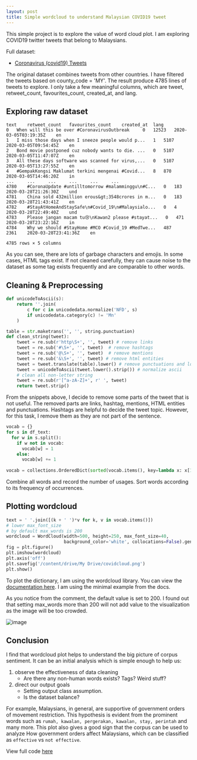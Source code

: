 ```yaml
---
layout: post
title: Simple wordcloud to understand Malaysian COVID19 tweet
---
```

This simple project is to explore the value of word cloud plot. I am exploring COVID19 twitter tweets that belong to Malaysians.

Full dataset:
- [Coronavirus (covid19) Tweets](https://www.kaggle.com/smid80/coronavirus-covid19-tweets)

The original dataset combines tweets from other countries. I have filtered the tweets based on county_code = 'MY'. The result produce 4785 lines of tweets to explore. I only take a few meaningful columns, which are tweet, retweet_count, favourites_count, created_at, and lang.

## Exploring raw dataset
```
text 	retweet_count 	favourites_count 	created_at 	lang
0 	When will this be over #CoronavirusOutbreak 	0 	12523 	2020-03-05T03:19:35Z 	en
1 	I miss those days when I sneeze people would p... 	1 	5107 	2020-03-05T09:54:45Z 	en
2 	Bond movie postponed cuz nobody wants to die. ... 	0 	5107 	2020-03-05T11:47:07Z 	en
3 	All these days software was scanned for virus,... 	0 	5107 	2020-03-05T13:27:55Z 	en
4 	#GempakKongsi Maklumat terkini mengenai #Covid... 	8 	870 	2020-03-05T14:46:20Z 	in
... 	... 	... 	... 	... 	...
4780 	#CoronaUpdate #untilltomorrow #malamminggu\n#C... 	0 	183 	2020-03-28T21:26:30Z 	und
4781 	China sold 432million erous&gt;3548crores in m... 	0 	183 	2020-03-28T21:43:41Z 	en
4782 	#StayAtHomeAndStaySafe\n#Covid_19\n#Malaysialo... 	0 	4 	2020-03-28T22:49:40Z 	und
4783 	Please jangan macam tu😢\nKawan2 please #stayat... 	0 	471 	2020-03-28T23:22:16Z 	in
4784 	Why we should #StayHome #MCO #Covid_19 #MedTwe... 	487 	2361 	2020-03-28T23:41:36Z 	en

4785 rows × 5 columns
```
As you can see, there are lots of garbage characters and emojis. In some cases, HTML tags exist. If not cleaned carefully, they can cause noise to the dataset as some tag exists frequently and are comparable to other words.

## Cleaning & Preprocessing

```python
def unicodeToAscii(s):
    return ''.join(
        c for c in unicodedata.normalize('NFD', s)
        if unicodedata.category(c) != 'Mn'
    )

table = str.maketrans('', '', string.punctuation)
def clean_string(tweet):
    tweet = re.sub(r'http\S+', '', tweet) # remove links
    tweet = re.sub('#\S+', '', tweet)  # remove hashtags
    tweet = re.sub('@\S+', '', tweet)  # remove mentions
    tweet = re.sub('&\S+', '', tweet) # remove html entities
    tweet = tweet.translate(table).lower() # remove punctuations and lower all letters
    tweet = unicodeToAscii(tweet.lower().strip()) # normalize ascii
    # clean all non-letter string
    tweet = re.sub(r'[^a-zA-Z]+', r' ', tweet)
    return tweet.strip()
```
From the snippets above, I decide to remove some parts of the tweet that is not useful. The removed parts are links, hashtag, mentions, HTML entities and punctuations. Hashtags are helpful to decide the tweet topic. However, for this task, I remove them as they are not part of the sentence.

```python
vocab = {}
for s in df_text:
  for w in s.split():
    if w not in vocab:
      vocab[w] = 1
    else:
      vocab[w] += 1
      
vocab = collections.OrderedDict(sorted(vocab.items(), key=lambda x: x[1], reverse=True))
```
Combine all words and record the number of usages. Sort words according to its frequency of occurrences.

## Plotting wordcloud

```python
text = ' '.join([(k + ' ')*v for k, v in vocab.items()])
# lower max_font_size
# by default max_words is 200
wordcloud = WordCloud(width=500, height=250, max_font_size=40,
                      background_color='white', collocations=False).generate(text)
fig = plt.figure()
plt.imshow(wordcloud)
plt.axis('off')
plt.savefig('/content/drive/My Drive/covidcloud.png')
plt.show()
```
To plot the dictionary, I am using the wordcloud library. You can view the [documentation here](http://amueller.github.io/word_cloud/). I am using the minimal example from the docs.

As you notice from the comment, the default value is set to 200. I found out that setting max_words more than 200 will not add value to the visualization as the image will be too crowded.

![image](https://github.com/devennn/mysite/blob/master/images/covidcloud.png)

## Conclusion


I find that wordcloud plot helps to understand the big picture of corpus sentiment. It can be an initial analysis which is simple enough to help us:

1) observe the effectiveness of data cleaning
    - Are there any non-human words exists? Tags? Weird stuff?
2) direct our output goals 
    - Setting output class assumption.
    - Is the dataset balance?

For example, Malaysians, in general, are supportive of government orders of movement restriction. This hypothesis is evident from the prominent words such as ```rumah, kawalan, pergerakan, kawalan, stay, perintah``` and many more. This plot also gives a good sign that the corpus can be used to analyze How government orders affect Malaysians, which can be classified as ```effective``` vs ```not effective```.

View full code [here](https://colab.research.google.com/drive/1nSl_Av8mTg-923H3pn76fJbXH_ymQKRF)

